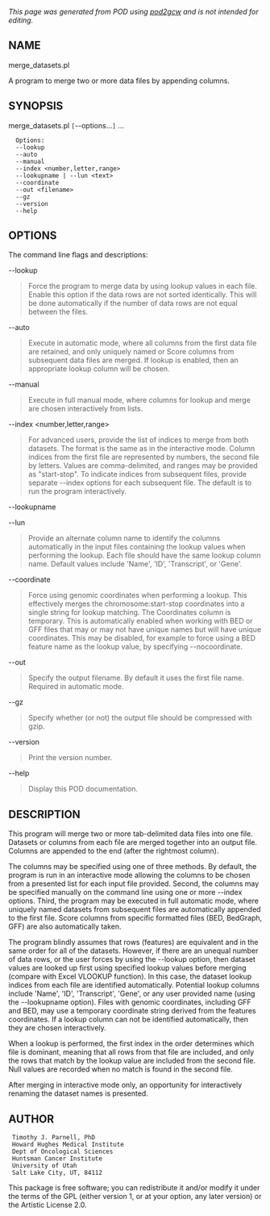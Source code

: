 _This page was generated from POD using [pod2gcw](http://code.google.com/p/pod2gcw) and is not intended for editing._

## NAME ##
merge\_datasets.pl

A program to merge two or more data files by appending columns.

## SYNOPSIS ##
merge\_datasets.pl `[`--options...`]` <file1> <file2> ...

```
  Options:
  --lookup
  --auto
  --manual
  --index <number,letter,range>
  --lookupname | --lun <text>
  --coordinate
  --out <filename> 
  --gz
  --version
  --help
```
## OPTIONS ##
The command line flags and descriptions:

--lookup


> Force the program to merge data by using lookup values in each file.  Enable this option if the data rows are not sorted identically. This will be done automatically if the number of data rows are not  equal between the files.

> 
--auto


> Execute in automatic mode, where all columns from the first data file  are retained, and only uniquely named or Score columns from subsequent  data files are merged. If lookup is enabled, then an appropriate  lookup column will be chosen.

> 
--manual


> Execute in full manual mode, where columns for lookup and merge are  chosen interactively from lists.

> 
--index <number,letter,range>


> For advanced users, provide the list of indices to merge from both  datasets. The format is the same as in the interactive mode. Column  indices from the first file are represented by numbers, the second  file by letters. Values are comma-delimited, and ranges may be  provided as "start-stop". To indicate indices from subsequent files,  provide separate --index options for each subsequent file. The default  is to run the program interactively.

> 
--lookupname <text>


--lun <text>


> Provide an alternate column name to identify the columns automatically  in the input files containing the lookup values when performing the  lookup. Each file should have the same lookup column name. Default  values include 'Name', 'ID', 'Transcript', or 'Gene'.

> 
--coordinate


> Force using genomic coordinates when performing a lookup. This effectively  merges the chromosome:start-stop coordinates into a single string for  lookup matching. The Coordinates column is temporary. This is automatically  enabled when working with BED or GFF files that may or may not have unique  names but will have unique coordinates. This may be disabled, for example  to force using a BED feature name as the lookup value, by specifying  --nocoordinate.

> 
--out <filename>


> Specify the output filename. By default it uses the first file name. Required in automatic mode.

> 
--gz


> Specify whether (or not) the output file should be compressed with gzip.

> 
--version


> Print the version number.

> 
--help


> Display this POD documentation.

> 
## DESCRIPTION ##
This program will merge two or more tab-delimited data files into one file.  Datasets or columns from each file are merged together into an output file.  Columns are appended to the end (after the rightmost column).

The columns may be specified using one of three methods. By default,  the program is run in an interactive mode allowing the columns to be  chosen from a presented list for each input file provided. Second, the  columns may be specified manually on the command line using one or  more --index options. Third, the program may be executed in full  automatic mode, where uniquely named datasets from subsequent files  are automatically appended to the first file. Score columns from  specific formatted files (BED, BedGraph, GFF) are also automatically  taken.

The program blindly assumes that rows (features) are equivalent and in the  same order for all of the datasets. However, if there are an  unequal number of data rows, or the user forces by using the --lookup option,  then dataset values are looked up first using specified lookup values before  merging (compare with Excel VLOOKUP function). In this case, the dataset  lookup indices from each file are identified automatically. Potential  lookup columns include 'Name', 'ID', 'Transcript', 'Gene', or any user  provided name (using the --lookupname option). Files with genomic coordinates,  including GFF and BED, may use a temporary coordinate string derived from the  features coordinates. If a lookup column can not be identified automatically,  then they are chosen interactively.

When a lookup is performed, the first index in the order determines which  file is dominant, meaning that all rows from that file are included, and only  the rows that match by the lookup value are included from the second file. Null  values are recorded when no match is found in the second file.

After merging in interactive mode only, an opportunity for interactively  renaming the dataset names is presented.

## AUTHOR ##
```
 Timothy J. Parnell, PhD
 Howard Hughes Medical Institute
 Dept of Oncological Sciences
 Huntsman Cancer Institute
 University of Utah
 Salt Lake City, UT, 84112
```
This package is free software; you can redistribute it and/or modify it under the terms of the GPL (either version 1, or at your option, any later version) or the Artistic License 2.0.

